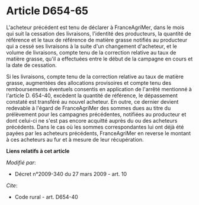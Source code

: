 # Article D654-65

L'acheteur précédent est tenu de déclarer à FranceAgriMer, dans le mois qui suit la cessation des livraisons, l'identité des
producteurs, la quantité de référence et le taux de référence de matière grasse notifiés au producteur qui a cessé ses
livraisons à la suite d'un changement d'acheteur, et le volume de livraisons, compte tenu de la correction relative au taux
de matière grasse, qu'il a effectuées entre le début de la campagne en cours et la date de cessation. 

Si les livraisons, compte tenu de la correction relative au taux de matière grasse, augmentées des allocations provisoires et
compte tenu des remboursements éventuels consentis en application de l'arrêté mentionné à l'article D. 654-40, excèdent la
quantité de référence, le dépassement constaté est transféré au nouvel acheteur. En outre, ce dernier devient redevable à
l'égard de FranceAgriMer des sommes dues au titre du prélèvement pour les campagnes précédentes, notifiées au producteur et
dont celui-ci ne s'est pas encore acquitté auprès du ou des acheteurs précédents. Dans le cas où les sommes correspondantes
lui ont déjà été payées par les acheteurs précédents, FranceAgriMer en reverse le montant à ces acheteurs au fur et à mesure
de leur récupération.

**Liens relatifs à cet article**

_Modifié par_:

  - Décret n°2009-340 du 27 mars 2009 - art. 10

_Cite_:

  - Code rural - art. D654-40
